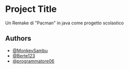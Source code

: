
# Project Title

Un Remake di "Pacman" in java come progetto scolastico



## Authors

- [@MonkeySambu](https://github.com/MonkeySambu)
- [@Berte123](https://github.com/Berte123)
- [@programmatore06](https://github.com/programmatore06)